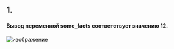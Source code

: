 ## 1.  
 #### Вывод переменной some_facts соответствует значению 12.
![изображение](https://github.com/xvv1980/ansible-homework/assets/169840386/51de991a-fa98-4a15-a3a7-92e54c381c92)

